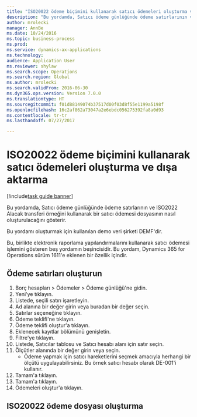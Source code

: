 ```yaml
--- 
title: "ISO20022 ödeme biçimini kullanarak satıcı ödemeleri oluşturma ve dışa aktarma"
description: "Bu yordamda, Satıcı ödeme günlüğünde ödeme satırlarının ve ISO2022 Alacak transferi örneğini kullanarak bir satıcı ödemesi dosyasının nasıl oluşturulacağını gösterir."
author: mrolecki
manager: AnnBe
ms.date: 10/24/2016
ms.topic: business-process
ms.prod: 
ms.service: dynamics-ax-applications
ms.technology: 
audience: Application User
ms.reviewer: shylaw
ms.search.scope: Operations
ms.search.region: Global
ms.author: mrolecki
ms.search.validFrom: 2016-06-30
ms.dyn365.ops.version: Version 7.0.0
ms.translationtype: HT
ms.sourcegitcommit: f01d88149074b37517d00f03d8f55e1199a5198f
ms.openlocfilehash: 16c2af862a73047a2e6ebdc056275392fa8a0d93
ms.contentlocale: tr-tr
ms.lasthandoff: 07/27/2017

---
```

# <a name="create-and-export-vendor-payments-using-iso20022-payment-format"></a>ISO20022 ödeme biçimini kullanarak satıcı ödemeleri oluşturma ve dışa aktarma

[!include[task guide banner](../../includes/task-guide-banner.md)]

Bu yordamda, Satıcı ödeme günlüğünde ödeme satırlarının ve ISO2022 Alacak transferi örneğini kullanarak bir satıcı ödemesi dosyasının nasıl oluşturulacağını gösterir. 

Bu yordamı oluşturmak için kullanılan demo veri şirketi DEMF'dir.

Bu, birlikte elektronik raporlama yapılandırmalarını kullanarak satıcı ödemesi işlemini gösteren beş yordamın beşincisidir. Bu yordam, Dynamics 365 for Operations sürüm 1611'e eklenen bir özellik içindir.


## <a name="create-payment-lines"></a>Ödeme satırları oluşturun
1. Borç hesapları > Ödemeler > Ödeme günlüğü'ne gidin.
2. Yeni'ye tıklayın.
3. Listede, seçili satırı işaretleyin.
4. Ad alanına bir değer girin veya buradan bir değer seçin.
5. Satırlar seçeneğine tıklayın.
6. Ödeme teklifi'ne tıklayın.
7. Ödeme teklifi oluştur'a tıklayın.
8. Eklenecek kayıtlar bölümünü genişletin.
9. Filtre'ye tıklayın.
10. Listede, Satıcılar tablosu ve Satıcı hesabı alanı için satır seçin.
11. Ölçütler alanında bir değer girin veya seçin.
    * Ödeme yapmak için satıcı hareketlerini seçmek amacıyla herhangi bir ölçütü uygulayabilirsiniz. Bu örnek satıcı hesabı olarak DE-001'i kullanır.  
12. Tamam'a tıklayın.
13. Tamam'a tıklayın.
14. Ödemeleri oluştur'a tıklayın.

## <a name="generate-an-iso20022-payment-file"></a>ISO20022 ödeme dosyası oluşturma


